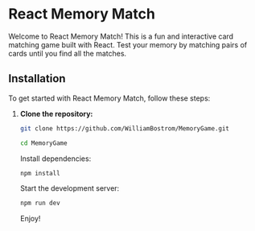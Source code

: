 # React Memory Match

Welcome to React Memory Match! This is a fun and interactive card matching game built with React. Test your memory by matching pairs of cards until you find all the matches.

## Installation

To get started with React Memory Match, follow these steps:

1. **Clone the repository:**

   ```bash
   git clone https://github.com/WilliamBostrom/MemoryGame.git
   ```

   ```bash
   cd MemoryGame
   ```

   Install dependencies:

   ```bash
   npm install
   ```

   Start the development server:

   ```bash
   npm run dev
   ```

   Enjoy!
